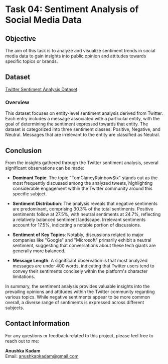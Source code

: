 # Task 04: Sentiment Analysis of Social Media Data

## Objective
The aim of this task is to analyze and visualize sentiment trends in social media data to gain insights into public opinion and attitudes towards specific topics or brands.

## Dataset
[Twitter Sentiment Analysis Dataset](twitter_training.csv).

### Overview
This dataset focuses on entity-level sentiment analysis derived from Twitter. Each entry includes a message associated with a particular entity, with the goal of determining the sentiment expressed towards that entity. The dataset is categorized into three sentiment classes: Positive, Negative, and Neutral. Messages that are irrelevant to the entity are classified as Neutral.

## Conclusion
From the insights gathered through the Twitter sentiment analysis, several significant observations can be made:

- **Dominant Topic**: The topic "TomClancyRainbowSix" stands out as the most frequently discussed among the analyzed tweets, highlighting considerable engagement within the Twitter community around this specific subject.

- **Sentiment Distribution**: The analysis reveals that negative sentiments are predominant, comprising 30.3% of the total sentiments. Positive sentiments follow at 27.5%, with neutral sentiments at 24.7%, reflecting a relatively balanced sentiment landscape. Irrelevant sentiments account for 17.5%, indicating a notable portion of discussions.

- **Sentiment of Key Topics**: Notably, discussions related to major companies like "Google" and "Microsoft" primarily exhibit a neutral sentiment, suggesting that conversations about these tech giants are generally more balanced.

- **Message Length**: A significant observation is that most analyzed messages are under 400 words, indicating that Twitter users tend to convey their sentiments concisely within the platform's character limitations.

In summary, the sentiment analysis provides valuable insights into the prevailing opinions and attitudes within the Twitter community regarding various topics. While negative sentiments appear to be more common overall, a diverse range of sentiments is expressed across different subjects.

## Contact Information
For any questions or feedback related to this project, please feel free to reach out to me:

**Anushka Kadam**  
Email: anushkapkadam@gmail.com
